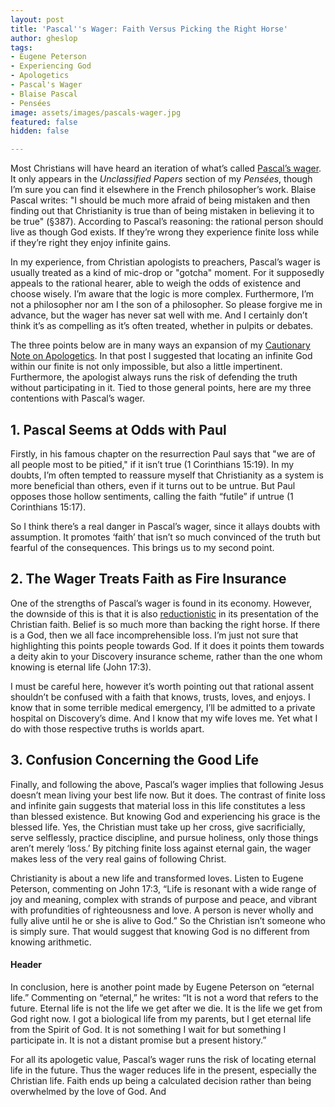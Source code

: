 ```yaml
---
layout: post
title: 'Pascal''s Wager: Faith Versus Picking the Right Horse'
author: gheslop
tags:
- Eugene Peterson
- Experiencing God
- Apologetics
- Pascal's Wager
- Blaise Pascal
- Pensées
image: assets/images/pascals-wager.jpg
featured: false
hidden: false

---
```

Most Christians will have heard an iteration of what’s called [Pascal’s wager](https://en.wikipedia.org/wiki/Pascal%27s_wager "Pascal's Wager"). It only appears in the _Unclassified Papers_ section of my _Pensées_, though I’m sure you can find it elsewhere in the French philosopher’s work. Blaise Pascal writes: "I should be much more afraid of being mistaken and then finding out that Christianity is true than of being mistaken in believing it to be true" (§387). According to Pascal’s reasoning: the rational person should live as though God exists. If they’re wrong they experience finite loss while if they’re right they enjoy infinite gains.

In my experience, from Christian apologists to preachers, Pascal’s wager is usually treated as a kind of mic-drop or "gotcha" moment. For it supposedly appeals to the rational hearer, able to weigh the odds of existence and choose wisely. I’m aware that the logic is more complex. Furthermore, I’m not a philosopher nor am I the son of a philosopher. So please forgive me in advance, but the wager has never sat well with me. And I certainly don’t think it’s as compelling as it’s often treated, whether in pulpits or debates.

The three points below are in many ways an expansion of my [Cautionary Note on Apologetics](https://rekindle.co.za/content/2022-01-20-gilead-apologetics "Doodle on Apologetics"). In that post I suggested that locating an infinite God within our finite is not only impossible, but also a little impertinent. Furthermore, the apologist always runs the risk of defending the truth without participating in it. Tied to those general points, here are my three contentions with Pascal’s wager.

## 1. Pascal Seems at Odds with Paul

Firstly, in his famous chapter on the resurrection Paul says that "we are of all people most to be pitied," if it isn’t true (1 Corinthians 15:19). In my doubts, I’m often tempted to reassure myself that Christianity as a system is more beneficial than others, even if it turns out to be untrue. But Paul opposes those hollow sentiments, calling the faith “futile” if untrue (1 Corinthians 15:17).

So I think there’s a real danger in Pascal’s wager, since it allays doubts with assumption. It promotes ‘faith’ that isn’t so much convinced of the truth but fearful of the consequences. This brings us to my second point.

## 2. The Wager Treats Faith as Fire Insurance

One of the strengths of Pascal’s wager is found in its economy. However, the downside of this is that it is also [reductionistic](https://rekindle.co.za/content/reflection-gods-grace-in-gilead-and-reductionism/ "Gilead, Grace and Reductionism") in its presentation of the Christian faith. Belief is so much more than backing the right horse. If there is a God, then we all face incomprehensible loss. I’m just not sure that highlighting this points people towards God. If it does it points them towards a deity akin to your Discovery insurance scheme, rather than the one whom knowing is eternal life (John 17:3).

I must be careful here, however it’s worth pointing out that rational assent shouldn’t be confused with a faith that knows, trusts, loves, and enjoys. I know that in some terrible medical emergency, I’ll be admitted to a private hospital on Discovery’s dime. And I know that my wife loves me. Yet what I do with those respective truths is worlds apart.

## 3. Confusion Concerning the Good Life

Finally, and following the above, Pascal’s wager implies that following Jesus doesn’t mean living your best life now. But it does. The contrast of finite loss and infinite gain suggests that material loss in this life constitutes a less than blessed existence. But knowing God and experiencing his grace is the blessed life. Yes, the Christian must take up her cross, give sacrificially, serve selflessly, practice discipline, and pursue holiness, only those things aren’t merely ‘loss.’ By pitching finite loss against eternal gain, the wager makes less of the very real gains of following Christ.

Christianity is about a new life and transformed loves. Listen to Eugene Peterson, commenting on John 17:3, “Life is resonant with a wide range of joy and meaning, complex with strands of purpose and peace, and vibrant with profundities of righteousness and love. A person is never wholly and fully alive until he or she is alive to God.” So the Christian isn’t someone who is simply sure. That would suggest that knowing God is no different from knowing arithmetic.

#### Header

In conclusion, here is another point made by Eugene Peterson on “eternal life.” Commenting on “eternal,” he writes: “It is not a word that refers to the future. Eternal life is not the life we get after we die. It is the life we get from God right now. I got a biological life from my parents, but I get eternal life from the Spirit of God. It is not something I wait for but something I participate in. It is not a distant promise but a present history.”

For all its apologetic value, Pascal’s wager runs the risk of locating eternal life in the future. Thus the wager reduces life in the present, especially the Christian life. Faith ends up being a calculated decision rather than being overwhelmed by the love of God. And